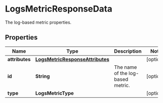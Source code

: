 

# LogsMetricResponseData

The log-based metric properties.
## Properties

Name | Type | Description | Notes
------------ | ------------- | ------------- | -------------
**attributes** | [**LogsMetricResponseAttributes**](LogsMetricResponseAttributes.md) |  |  [optional]
**id** | **String** | The name of the log-based metric. |  [optional]
**type** | **LogsMetricType** |  |  [optional]



